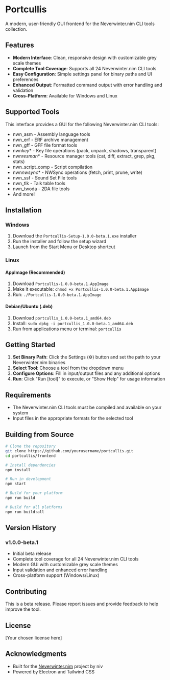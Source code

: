 # Portcullis

A modern, user-friendly GUI frontend for the Neverwinter.nim CLI tools collection.

## Features

- **Modern Interface**: Clean, responsive design with customizable grey scale themes
- **Complete Tool Coverage**: Supports all 24 Neverwinter.nim CLI tools
- **Easy Configuration**: Simple settings panel for binary paths and UI preferences
- **Enhanced Output**: Formatted command output with error handling and validation
- **Cross-Platform**: Available for Windows and Linux

## Supported Tools

This interface provides a GUI for the following Neverwinter.nim CLI tools:

- nwn_asm - Assembly language tools
- nwn_erf - ERF archive management
- nwn_gff - GFF file format tools
- nwn*key*\* - Key file operations (pack, unpack, shadows, transparent)
- nwn*resman*\* - Resource manager tools (cat, diff, extract, grep, pkg, stats)
- nwn_script_comp - Script compilation
- nwn*nwsync*\* - NWSync operations (fetch, print, prune, write)
- nwn_ssf - Sound Set File tools
- nwn_tlk - Talk table tools
- nwn_twoda - 2DA file tools
- And more!

## Installation

### Windows

1. Download the `Portcullis-Setup-1.0.0-beta.1.exe` installer
2. Run the installer and follow the setup wizard
3. Launch from the Start Menu or Desktop shortcut

### Linux

#### AppImage (Recommended)

1. Download `Portcullis-1.0.0-beta.1.AppImage`
2. Make it executable: `chmod +x Portcullis-1.0.0-beta.1.AppImage`
3. Run: `./Portcullis-1.0.0-beta.1.AppImage`

#### Debian/Ubuntu (.deb)

1. Download `portcullis_1.0.0-beta.1_amd64.deb`
2. Install: `sudo dpkg -i portcullis_1.0.0-beta.1_amd64.deb`
3. Run from applications menu or terminal: `portcullis`

## Getting Started

1. **Set Binary Path**: Click the Settings (⚙️) button and set the path to your Neverwinter.nim binaries
2. **Select Tool**: Choose a tool from the dropdown menu
3. **Configure Options**: Fill in input/output files and any additional options
4. **Run**: Click "Run [tool]" to execute, or "Show Help" for usage information

## Requirements

- The Neverwinter.nim CLI tools must be compiled and available on your system
- Input files in the appropriate formats for the selected tool

## Building from Source

```bash
# Clone the repository
git clone https://github.com/yourusername/portcullis.git
cd portcullis/frontend

# Install dependencies
npm install

# Run in development
npm start

# Build for your platform
npm run build

# Build for all platforms
npm run build:all
```

## Version History

### v1.0.0-beta.1

- Initial beta release
- Complete tool coverage for all 24 Neverwinter.nim CLI tools
- Modern GUI with customizable grey scale themes
- Input validation and enhanced error handling
- Cross-platform support (Windows/Linux)

## Contributing

This is a beta release. Please report issues and provide feedback to help improve the tool.

## License

[Your chosen license here]

## Acknowledgments

- Built for the [Neverwinter.nim](https://github.com/niv/neverwinter.nim) project by niv
- Powered by Electron and Tailwind CSS
